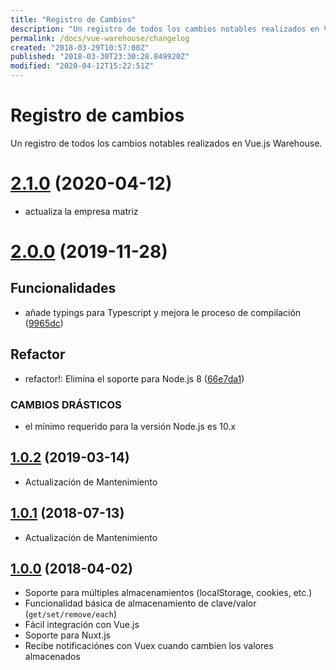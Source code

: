 ```yaml
---
title: "Registro de Cambios"
description: "Un registro de todos los cambios notables realizados en Vue.js Warehouse."
permalink: /docs/vue-warehouse/changelog
created: "2018-03-29T10:57:00Z"
published: "2018-03-30T23:30:28.849920Z"
modified: "2020-04-12T15:22:51Z"
---
```


# Registro de cambios

Un registro de todos los cambios notables realizados en Vue.js Warehouse.

# [2.1.0](https://github.com/aceforth/vue-warehouse/compare/v2.0.0...v2.1.0) (2020-04-12)

* actualiza la empresa matriz

# [2.0.0](https://github.com/aceforth/vue-warehouse/compare/v1.0.2...v2.0.0) (2019-11-28)

## Funcionalidades

* añade typings para Typescript y mejora le proceso de compilación ([9965dc](https://github.com/aceforth/vue-warehouse/commit/9965dc0f189b03eef99aed9d178e519abd9616a0))

## Refactor

* refactor!: Elimina el soporte para Node.js 8 ([66e7da1](https://github.com/aceforth/vue-warehouse/commit/66e7da19e3ecfe4de2cf6d4e4b4b9d01ce6568e4))

### CAMBIOS DRÁSTICOS

* el mínimo requerido para la versión Node.js es 10.x


## [1.0.2](https://github.com/aceforth/vue-warehouse/compare/v1.0.1...v1.0.2) (2019-03-14)

- Actualización de Mantenimiento

## [1.0.1](https://github.com/aceforth/vue-warehouse/compare/v1.0.0...v1.0.1) (2018-07-13)

- Actualización de Mantenimiento

## [1.0.0](https://github.com/aceforth/vue-warehouse/tree/v1.0.0) (2018-04-02)

- Soporte para múltiples almacenamientos (localStorage, cookies, etc.)
- Funcionalidad básica de almacenamiento de clave/valor (`get/set/remove/each`)
- Fácil integración con Vue.js
- Soporte para Nuxt.js
- Recibe notificaciónes con Vuex cuando cambien los valores almacenados

